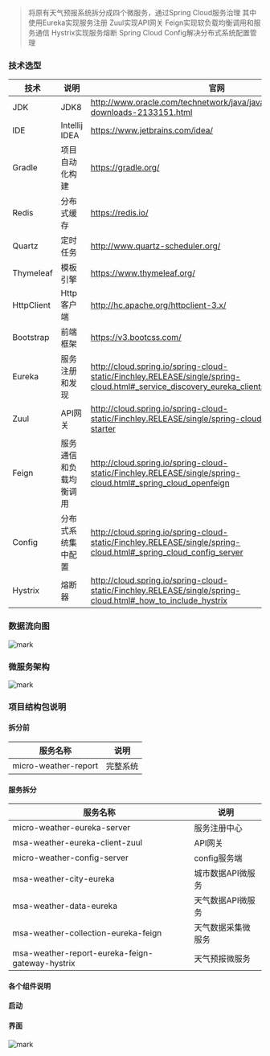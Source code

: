 > 将原有天气预报系统拆分成四个微服务，通过Spring Cloud服务治理 其中使用Eureka实现服务注册 Zuul实现API网关
Feign实现软负载均衡调用和服务通信 Hystrix实现服务熔断 Spring Cloud Config解决分布式系统配置管理

### 技术选型

技术 | 说明 | 官网
---|---|---
JDK | JDK8 | http://www.oracle.com/technetwork/java/javase/downloads/jdk8-downloads-2133151.html
IDE | Intellij IDEA | https://www.jetbrains.com/idea/
Gradle | 项目自动化构建 | https://gradle.org/
Redis  | 分布式缓存 | https://redis.io/
Quartz | 定时任务 | http://www.quartz-scheduler.org/
Thymeleaf  | 模板引擎 | https://www.thymeleaf.org/
HttpClient | Http客户端 | http://hc.apache.org/httpclient-3.x/
Bootstrap | 前端框架 | https://v3.bootcss.com/
Eureka | 服务注册和发现 |http://cloud.spring.io/spring-cloud-static/Finchley.RELEASE/single/spring-cloud.html#_service_discovery_eureka_clients
Zuul | API网关 |http://cloud.spring.io/spring-cloud-static/Finchley.RELEASE/single/spring-cloud.html#netflix-zuul-starter
Feign | 服务通信和负载均衡调用 |http://cloud.spring.io/spring-cloud-static/Finchley.RELEASE/single/spring-cloud.html#_spring_cloud_openfeign
Config | 分布式系统集中配置 | http://cloud.spring.io/spring-cloud-static/Finchley.RELEASE/single/spring-cloud.html#_spring_cloud_config_server
Hystrix | 熔断器 | http://cloud.spring.io/spring-cloud-static/Finchley.RELEASE/single/spring-cloud.html#_how_to_include_hystrix


### 数据流向图
![mark](http://upload.i20forever.cn/blog/180701/jEfaHcmAmm.png?imageslim)


### 微服务架构
![mark](http://upload.i20forever.cn/blog/180701/G7DhLb4FJi.png?imageslim)

### 项目结构包说明

#### 拆分前
服务名称 | 说明
---|---
micro-weather-report | 完整系统


#### 服务拆分

服务名称 | 说明
---|---
micro-weather-eureka-server| 服务注册中心
msa-weather-eureka-client-zuul| API网关
micro-weather-config-server| config服务端
msa-weather-city-eureka| 城市数据API微服务
msa-weather-data-eureka| 天气数据API微服务
msa-weather-collection-eureka-feign| 天气数据采集微服务
msa-weather-report-eureka-feign-gateway-hystrix|天气预报微服务

#### 各个组件说明


#### 启动



#### 界面
![mark](http://upload.i20forever.cn/blog/180702/1D8Gj3HehA.png?imageslim)